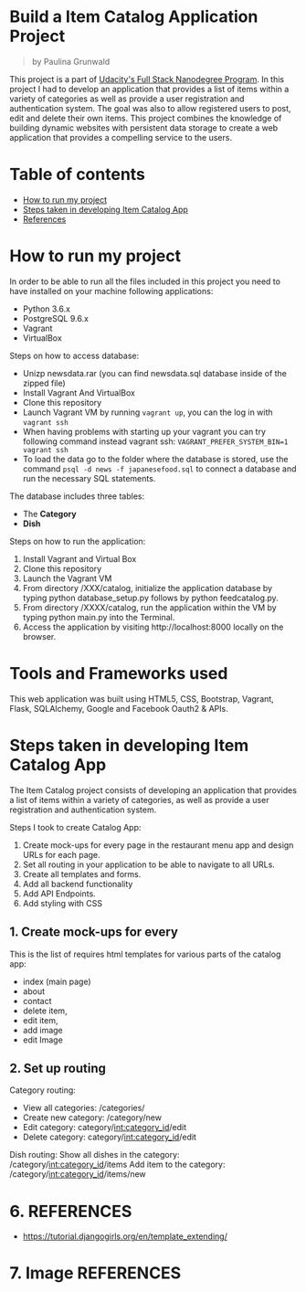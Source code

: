 # Build a Item Catalog Application Project
> by Paulina Grunwald

This project is a part of [Udacity's Full Stack Nanodegree Program](https://www.udacity.com/nanodegree). In this project I had to develop an application that provides a list of items within a variety of categories as well as provide a user registration and authentication system. The goal was also to allow registered users to post, edit and delete their own items. This project combines the knowledge of building dynamic websites with persistent data storage to create a web application that provides a compelling service to the users.


# Table of contents

- [How to run my project](#how-to-run-my-project)
- [Steps taken in developing Item Catalog App](#steps-taken-in-developing-Item-Catalog-App)
- [References](#references)


# How to run my project
In order to be able to run all the files included in this project you need to have installed on your machine following  applications:
- Python 3.6.x
- PostgreSQL 9.6.x
- Vagrant
- VirtualBox

Steps on how to access database:
- Unizp newsdata.rar (you can find newsdata.sql database inside of the zipped file)
- Install Vagrant And VirtualBox
- Clone this repository
- Launch Vagrant VM by running ```vagrant up```, you can the log in with ```vagrant ssh```
- When having problems with starting up your vagrant you can try following command instead vagrant ssh: ```VAGRANT_PREFER_SYSTEM_BIN=1 vagrant ssh```
- To load the data go to the folder where the database is stored, use the command ```psql -d news -f japanesefood.sql``` to connect a database and run the necessary SQL statements.

The database includes three tables:

- The __Category__
- __Dish__


Steps on how to run the application:

1. Install Vagrant and Virtual Box
2. Clone this repository
3. Launch the Vagrant VM
4. From directory /XXX/catalog, initialize the application database by typing python database_setup.py follows by python feedcatalog.py.
5. From directory /XXXX/catalog, run the application within the VM by typing python main.py into the Terminal.
6. Access the application by visiting http://localhost:8000 locally on the browser.

# Tools and Frameworks used

This web application was built using HTML5, CSS, Bootstrap, Vagrant, Flask, SQLAlchemy, Google and Facebook Oauth2 & APIs.

# Steps taken in developing Item Catalog App

The Item Catalog project consists of developing an application that provides a list of items within a variety of categories, as well as provide a user registration and authentication system.

Steps I took to create Catalog App:

1. Create mock-ups for every page in the restaurant menu app and design URLs for each page.
2. Set all routing in your application to be able to navigate to all URLs.
3. Create all templates and forms.
4. Add all backend functionality
5. Add API Endpoints.
6. Add styling with CSS

## 1. Create mock-ups for every
This is the list of requires html templates for various parts of the catalog app:
- index (main page)
- about
- contact
- delete item,
- edit item,
- add image
- edit Image

## 2. Set up routing

Category routing:
- View all categories: /categories/
- Create new category: /category/new
- Edit category: category/<int:category_id>/edit
- Delete category: category/<int:category_id>/edit

Dish routing:
Show all dishes in the category: /category/<int:category_id>/items
Add item to the category: /category/<int:category_id>/items/new



# 6. REFERENCES
- https://tutorial.djangogirls.org/en/template_extending/

# 7. Image REFERENCES
